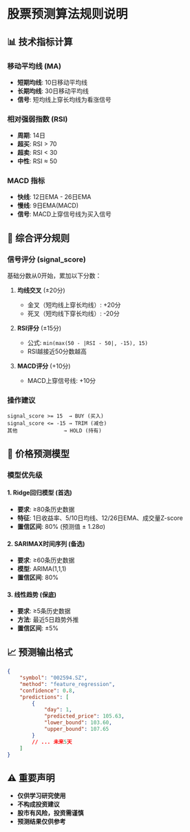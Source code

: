 # 股票预测算法规则说明

## 📊 技术指标计算

### 移动平均线 (MA)
- **短期均线**: 10日移动平均线
- **长期均线**: 30日移动平均线  
- **信号**: 短均线上穿长均线为看涨信号

### 相对强弱指数 (RSI)
- **周期**: 14日
- **超买**: RSI > 70
- **超卖**: RSI < 30
- **中性**: RSI ≈ 50

### MACD 指标
- **快线**: 12日EMA - 26日EMA
- **慢线**: 9日EMA(MACD)
- **信号**: MACD上穿信号线为买入信号

## 🎯 综合评分规则

### 信号评分 (signal_score)
基础分数从0开始，累加以下分数：

1. **均线交叉** (±20分)
   - 金叉（短均线上穿长均线）: +20分
   - 死叉（短均线下穿长均线）: -20分

2. **RSI评分** (±15分)
   - 公式: `min(max(50 - |RSI - 50|, -15), 15)`
   - RSI越接近50分数越高

3. **MACD评分** (+10分)
   - MACD上穿信号线: +10分

### 操作建议
```
signal_score >= 15  → BUY (买入)
signal_score <= -15 → TRIM (减仓)  
其他               → HOLD (持有)
```

## 🔮 价格预测模型

### 模型优先级

#### 1. Ridge回归模型 (首选)
- **要求**: ≥80条历史数据
- **特征**: 1日收益率、5/10日均线、12/26日EMA、成交量Z-score
- **置信区间**: 80% (预测值 ± 1.28σ)

#### 2. SARIMAX时间序列 (备选)
- **要求**: ≥60条历史数据
- **模型**: ARIMA(1,1,1)
- **置信区间**: 80%

#### 3. 线性趋势 (保底)
- **要求**: ≥5条历史数据
- **方法**: 最近5日趋势外推
- **置信区间**: ±5%

## 📈 预测输出格式

```json
{
    "symbol": "002594.SZ",
    "method": "feature_regression",
    "confidence": 0.8,
    "predictions": [
        {
            "day": 1,
            "predicted_price": 105.63,
            "lower_bound": 103.60,
            "upper_bound": 107.65
        }
        // ... 未来5天
    ]
}
```

## ⚠️ 重要声明

- **仅供学习研究使用**
- **不构成投资建议**
- **股市有风险，投资需谨慎**
- **预测结果仅供参考**
